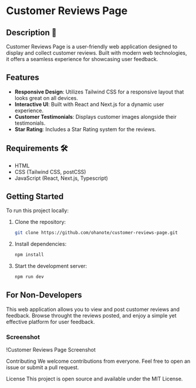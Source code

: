 # Customer Reviews Page

## Description 📜

Customer Reviews Page is a user-friendly web application designed to display and collect customer reviews. Built with modern web technologies, it offers a seamless experience for showcasing user feedback.

## Features

- **Responsive Design**: Utilizes Tailwind CSS for a responsive layout that looks great on all devices.
- **Interactive UI**: Built with React and Next.js for a dynamic user experience.
- **Customer Testimonials**: Displays customer images alongside their testimonials.
- **Star Rating**: Includes a Star Rating system for the reviews.

## Requirements 🛠️

- HTML
- CSS (Tailwind CSS, postCSS)
- JavaScript (React, Next.js, Typescript)

## Getting Started

To run this project locally:

1. Clone the repository:
   ```bash
   git clone https://github.com/ohanote/customer-reviews-page.git

2. Install dependencies:
   ```bash
   npm install

3. Start the development server:
   ```bash
   npm run dev

## For Non-Developers
This web application allows you to view and post customer reviews and feedback. Browse throught the reviews posted, and enjoy a simple yet effective platform for user feedback.

### Screenshot
!Customer Reviews Page Screenshot

Contributing
We welcome contributions from everyone. Feel free to open an issue or submit a pull request.

License
This project is open source and available under the MIT License.